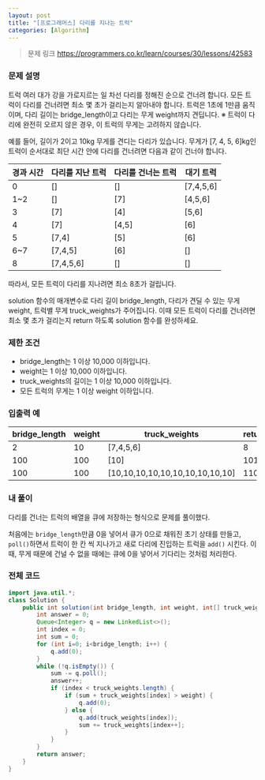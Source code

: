 ```yaml
---
layout: post
title: "[프로그래머스] 다리를 지나는 트럭"
categories: [Algorithm]
---
```


> 문제 링크
> <https://programmers.co.kr/learn/courses/30/lessons/42583>

### 문제 설명

트럭 여러 대가 강을 가로지르는 일 차선 다리를 정해진 순으로 건너려 합니다. 모든 트럭이 다리를 건너려면 최소 몇 초가 걸리는지 알아내야 합니다. 트럭은 1초에 1만큼 움직이며, 다리 길이는 bridge_length이고 다리는 무게 weight까지 견딥니다.
※ 트럭이 다리에 완전히 오르지 않은 경우, 이 트럭의 무게는 고려하지 않습니다.

예를 들어, 길이가 2이고 10kg 무게를 견디는 다리가 있습니다. 무게가 [7, 4, 5, 6]kg인 트럭이 순서대로 최단 시간 안에 다리를 건너려면 다음과 같이 건너야 합니다.

|경과 시간|다리를 지난 트럭|다리를 건너는 트럭|대기 트럭|
|-|-|-|-|
|0|[]|[]|[7,4,5,6]|
|1~2|[]|[7]|[4,5,6]|
|3|[7]|[4]|[5,6]|
|4|[7]|[4,5]|[6]|
|5|[7,4]|[5]|[6]|
|6~7|[7,4,5]|[6]|[]|
|8|[7,4,5,6]|[]|[]|

따라서, 모든 트럭이 다리를 지나려면 최소 8초가 걸립니다.

solution 함수의 매개변수로 다리 길이 bridge_length, 다리가 견딜 수 있는 무게 weight, 트럭별 무게 truck_weights가 주어집니다. 이때 모든 트럭이 다리를 건너려면 최소 몇 초가 걸리는지 return 하도록 solution 함수를 완성하세요.

### 제한 조건

- bridge_length는 1 이상 10,000 이하입니다.
- weight는 1 이상 10,000 이하입니다.
- truck_weights의 길이는 1 이상 10,000 이하입니다.
- 모든 트럭의 무게는 1 이상 weight 이하입니다.

### 입출력 예
|bridge_length|weight|truck_weights|return|
|-|-|-|-|
|2|10|[7,4,5,6]|8|
|100|100|[10]|101|
|100|100|[10,10,10,10,10,10,10,10,10,10]|110|

### 내 풀이

다리를 건너는 트럭의 배열을 큐에 저장하는 형식으로 문제를 풀이했다. 

처음에는 `bridge_length`만큼 0을 넣어서 큐가 0으로 채워진 초기 상태를 만들고, `poll()`하면서 트럭이 한 칸 씩 지나가고 새로 다리에 진입하는 트럭을 `add()` 시킨다. 이때, 무게 때문에 건널 수 없을 때에는 큐에 0을 넣어서 기다리는 것처럼 처리한다.

### 전체 코드

```java
import java.util.*;
class Solution {
    public int solution(int bridge_length, int weight, int[] truck_weights) {
        int answer = 0;
        Queue<Integer> q = new LinkedList<>();
        int index = 0;
        int sum = 0;
        for (int i=0; i<bridge_length; i++) {
            q.add(0);
        }
        while (!q.isEmpty()) {
            sum -= q.poll();
            answer++;
            if (index < truck_weights.length) {
                if (sum + truck_weights[index] > weight) {
                    q.add(0);
                } else {
                    q.add(truck_weights[index]);
                    sum += truck_weights[index++];
                }
            }
        }
        return answer;
    }
}
```